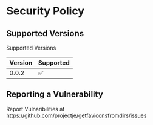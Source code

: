 # Security Policy

## Supported Versions

Supported Versions

| Version | Supported          |
| ------- | ------------------ |
| 0.0.2   | :white_check_mark: |

## Reporting a Vulnerability

Report Vulnaribilities at https://github.com/projectje/getfaviconsfromdirs/issues
